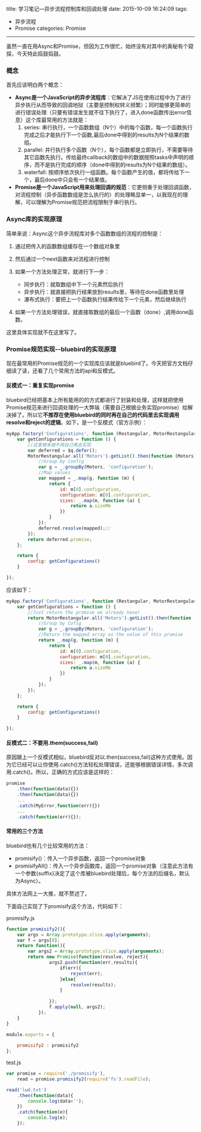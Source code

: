 title: 学习笔记—异步流程控制库和回调处理
date: 2015-10-09 16:24:09
tags:
- 异步流程
- Promise
categories: Promise

----

虽然一直在用Async和Promise，但因为工作很忙，始终没有对其中的奥秘有个窥探，今天特此捣鼓捣鼓。

### 概念

首先应该明白两个概念：

* **Async是一个JavaScript的异步流程库**：它解决了JS在使用过程中为了进行异步执行从而导致的回调地狱（主要是控制权转义频繁）；同时能够更简单的进行错误处理（只要有错误发生就不往下执行了，进入done函数传出error信息）这个库最常用的方法就是：
	1. series: 串行执行，一个函数数组（N个）中的每个函数，每一个函数执行完成之后才能执行下一个函数,最后done中得到的results为N个结果的数组。
	2. parallel: 并行执行多个函数（N个），每个函数都是立即执行，不需要等待其它函数先执行。传给最终callback的数组中的数据按照tasks中声明的顺序，而不是执行完成的顺序（done中得到的results为N个结果的数组）。
	3. waterfall: 按顺序依次执行一组函数。每个函数产生的值，都将传给下一个，最后done中只会有一个结果值。
* **Promise是一个JavaScript用来处理回调的规范**：它更侧重于处理回调函数，对流程控制（异步函数数组是怎么执行的）的处理略显单一，以我现在的理解，可以理解为Promise规范把流程限制于串行执行。

<!-- more -->
### Async库的实现原理

简单来说：Async这个异步流程库对多个函数数组的流程的控制是：

1. 通过把传入的函数数组缓存在一个数组对象里
2. 然后通过一个next函数来对流程进行控制
3. 如果一个方法处理正常，就进行下一步：
   
   * 同步执行：就取数组中下一个元素然后执行
   * 异步执行：就直接把执行结果放到results里，等待在done函数里处理
   * 瀑布式执行：要把上一个函数执行结果传给下一个元素，然后继续执行
4. 如果一个方法处理错误，就直接取数组的最后一个函数（done）,调用done函数。

这里具体实现就不在这里写了。

### Promise规范实现--bluebird的实现原理

现在最常用的Promise规范的一个实现库应该就是bluebird了。今天把官方文档仔细读了读，还看了几个常用方法的api和反模式。

#### 反模式一：重复实现promise
bluebird已经把基本上所有能用的的方式都进行了封装和处理，这样就把使用Promise规范来进行回调处理的一大弊端（需要自己根据业务实现promise）给解决掉了。所以它**不推荐在使用bluebird的同时再在自己的代码里去实现调用resolve和reject的逻辑**。如下，是一个反模式（官方示例）：

```js
myApp.factory('Configurations', function (Restangular, MotorRestangular, $q) {
    var getConfigurations = function () {
        //这里根本就不用自己再去实现
        var deferred = $q.defer();
        MotorRestangular.all('Motors').getList().then(function (Motors) {
            //Group by Config
            var g = _.groupBy(Motors, 'configuration');
            //Map values
            var mapped = _.map(g, function (m) {
                return {
                    id: m[0].configuration,
                    configuration: m[0].configuration,
                    sizes: _.map(m, function (a) {
                        return a.sizeMm
                    })
                }
            });
            deferred.resolve(mapped);//
        });
        return deferred.promise;
    };

    return {
        config: getConfigurations()
    }

});

```
应该如下：

```js
myApp.factory('Configurations', function (Restangular, MotorRestangular, $q) {
    var getConfigurations = function () {
        //Just return the promise we already have!
        return MotorRestangular.all('Motors').getList().then(function (Motors) {
            //Group by Cofig
            var g = _.groupBy(Motors, 'configuration');
            //Return the mapped array as the value of this promise
            return _.map(g, function (m) {
                return {
                    id: m[0].configuration,
                    configuration: m[0].configuration,
                    sizes: _.map(m, function (a) {
                        return a.sizeMm
                    })
                }
            });
        });
    };

    return {
        config: getConfigurations()
    }

});
```

#### 反模式二：不要用.them(success,fail)

原因跟上一个反模式相似，bluebird反对以.then(success,fail)这种方式使用。因为它已经可以让你使用.catch()方法轻松处理错误，还能够根据错误详情，多次调用.catch()。所以，正确的方式应该是这样的：

```js
promise
	.then(function(data){})
	.then(function(data){})
	...
	.catch(MyError,function(err){})
	...
	.catch(function(err){});
```

#### 常用的三个方法

bluebird也有几个比较常用的方法：

* promisify()：传入一个异步函数，返回一个promise对象
* promisifyAll()：传入一个异步函数库，返回一个promise对象（注意此方法有一个参数{suffix}决定了这个库被bluebird处理后，每个方法的后缀名，默认为Async）。

具体方法网上一大推，就不赘述了。

下面自己实现了下promisify这个方法，代码如下：

promisify.js

```js
function promisify2(){
	var args = Array.prototype.slice.apply(arguments);
	var f = args[0];
	return function(){
		var args2 = Array.prototype.slice.apply(arguments);
		return new Promise(function(resolve, reject){
				args2.push(function(err,results){
					if(err){
						reject(err);
					}else{
						resolve(results);
					}
					
				});
				f.apply(null, args2);
			});
	}
}
	
module.exports = {

	promisify2 : promisify2
};
```

test.js

```js
var promise = require('./promisify'),
    read = promise.promisify2(require('fs').readFile);

read('lwd.txt')
    .then(function(data){
		console.log(data+'');
    })
    .catch(function(e){
		console.log(e);
    });
```